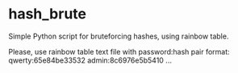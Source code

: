 # hash_brute
Simple Python script for bruteforcing hashes, using rainbow table.

Please, use rainbow table text file with password:hash pair format: 
qwerty:65e84be33532
admin:8c6976e5b5410
...
